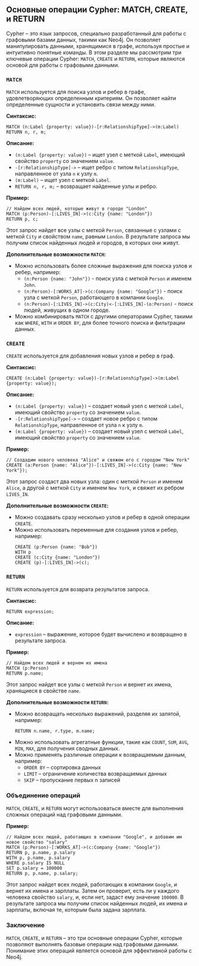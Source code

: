 ## Основные операции Cypher: MATCH, CREATE, и RETURN

Cypher – это язык запросов, специально разработанный для работы с графовыми базами данных, такими как Neo4j. Он позволяет манипулировать данными, хранящимися в графе, используя простые и интуитивно понятные команды. В этом разделе мы рассмотрим три ключевые операции Cypher: `MATCH`, `CREATE` и `RETURN`, которые являются основой для работы с графовыми данными. 

### `MATCH` 

`MATCH` используется для поиска узлов и ребер в графе, удовлетворяющих определенным критериям. Он позволяет найти определенные сущности и установить связи между ними. 

**Синтаксис:**

```cypher
MATCH (n:Label {property: value})-[r:RelationshipType]->(m:Label)
RETURN n, r, m;
```

**Описание:**

* `(n:Label {property: value})` – ищет узел с меткой `Label`, имеющий свойство `property` со значением `value`.
* `-[r:RelationshipType]->` – ищет ребро с типом `RelationshipType`, направленное от узла `n` к узлу `m`.
* `(m:Label)` – ищет узел с меткой `Label`.
* `RETURN n, r, m;` – возвращает найденные узлы и ребро.

**Пример:**

```cypher
// Найдем всех людей, которые живут в городе "London"
MATCH (p:Person)-[:LIVES_IN]->(c:City {name: "London"})
RETURN p, c;
```

Этот запрос найдет все узлы с меткой `Person`, связанные с узлами с меткой `City` и свойством `name`, равным `London`. В результате запроса мы получим список найденных людей и городов, в которых они живут.

**Дополнительные возможности `MATCH`:**

* Можно использовать более сложные выражения для поиска узлов и ребер, например:
    * `(n:Person {name: "John"})` -  поиск узла с меткой `Person` и именем `John`.
    * `(n:Person)-[:WORKS_AT]->(c:Company {name: "Google"})` - поиск узла с меткой `Person`, работающего в компании `Google`.
    * `(n:Person)-[:LIVES_IN]->(c:City)<-[:LIVES_IN]-(o:Person)` - поиск людей, живущих в одном городе.
* Можно комбинировать `MATCH` с другими операторами Cypher, такими как `WHERE`, `WITH` и `ORDER BY`, для более точного поиска и фильтрации данных.

### `CREATE`

`CREATE` используется для добавления новых узлов и ребер в граф.

**Синтаксис:**

```cypher
CREATE (n:Label {property: value})-[r:RelationshipType]->(m:Label {property: value});
```

**Описание:**

* `(n:Label {property: value})` – создает новый узел с меткой `Label`, имеющий свойство `property` со значением `value`.
* `-[r:RelationshipType]->` – создает новое ребро с типом `RelationshipType`, направленное от узла `n` к узлу `m`.
* `(m:Label {property: value})` – создает новый узел с меткой `Label`, имеющий свойство `property` со значением `value`.

**Пример:**

```cypher
// Создадим нового человека "Alice" и свяжем его с городом "New York"
CREATE (a:Person {name: "Alice"})-[:LIVES_IN]->(c:City {name: "New York"});
```

Этот запрос создаст два новых узла: один с меткой `Person` и именем `Alice`, а другой с меткой `City` и именем `New York`, и свяжет их ребром `LIVES_IN`.

**Дополнительные возможности `CREATE`:**

* Можно создавать сразу несколько узлов и ребер в одной операции `CREATE`.
* Можно использовать переменные для создания узлов и ребер, например:
    ```cypher
    CREATE (p:Person {name: "Bob"})
    WITH p
    CREATE (c:City {name: "London"})
    CREATE (p)-[:LIVES_IN]->(c);
    ```

### `RETURN`

`RETURN` используется для возврата результатов запроса.

**Синтаксис:**

```cypher
RETURN expression;
```

**Описание:**

* `expression` – выражение, которое будет вычислено и возвращено в результате запроса.

**Пример:**

```cypher
// Найдем всех людей и вернем их имена
MATCH (p:Person)
RETURN p.name;
```

Этот запрос найдет все узлы с меткой `Person` и вернет их имена, хранящиеся в свойстве `name`.

**Дополнительные возможности `RETURN`:**

* Можно возвращать несколько выражений, разделяя их запятой, например:
    ```cypher
    RETURN n.name, r.type, m.name;
    ```
* Можно использовать агрегатные функции, такие как `COUNT`, `SUM`, `AVG`, `MIN`, `MAX`, для получения сводных данных.
* Можно применять различные операции к возвращаемым данным, например:
    * `ORDER BY` – сортировка данных
    * `LIMIT` – ограничение количества возвращаемых данных
    * `SKIP` – пропускание первых n записей

### Объединение операций

`MATCH`, `CREATE`, и `RETURN` могут использоваться вместе для выполнения сложных операций над графовыми данными.

**Пример:**

```cypher
// Найдем всех людей, работающих в компании "Google", и добавим им новое свойство "salary"
MATCH (p:Person)-[:WORKS_AT]->(c:Company {name: "Google"})
RETURN p, p.name, p.salary
WITH p, p.name, p.salary
WHERE p.salary IS NULL
SET p.salary = 100000
RETURN p, p.name, p.salary;
```

Этот запрос найдет всех людей, работающих в компании `Google`, и вернет их имена и зарплаты. Затем он проверит, есть ли у каждого человека свойство `salary`, и, если нет, задаст ему значение `100000`. В результате запроса мы получим список найденных людей, их имена и зарплаты, включая те, которым была задана зарплата.

### Заключение

`MATCH`, `CREATE`, и `RETURN` – это три основные операции Cypher, которые позволяют выполнять базовые операции над графовыми данными. Понимание этих операций является основой для эффективной работы с Neo4j. 
